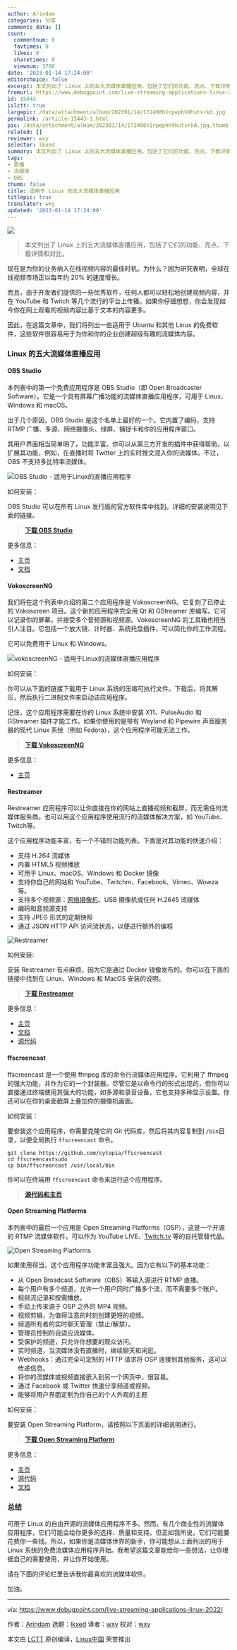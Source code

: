 ```yaml
---
author: Arindam
categories: 分享
comments_data: []
count:
  commentnum: 0
  favtimes: 0
  likes: 0
  sharetimes: 0
  viewnum: 3708
date: '2023-01-14 17:24:00'
editorchoice: false
excerpt: 本文列出了 Linux 上的五大流媒体直播应用，包括了它们的功能、亮点、下载详情和对比。
fromurl: https://www.debugpoint.com/live-streaming-applications-linux-2022/
id: 15443
islctt: true
largepic: /data/attachment/album/202301/14/172408h1rpephh9hutsrkd.jpg
permalink: /article-15443-1.html
pic: /data/attachment/album/202301/14/172408h1rpephh9hutsrkd.jpg.thumb.jpg
related: []
reviewer: wxy
selector: lkxed
summary: 本文列出了 Linux 上的五大流媒体直播应用，包括了它们的功能、亮点、下载详情和对比。
tags:
- 直播
- 流媒体
- OBS
thumb: false
title: 适用于 Linux 的五大流媒体直播应用
titlepic: true
translator: wxy
updated: '2023-01-14 17:24:00'
---
```


![](/data/attachment/album/202301/14/172408h1rpephh9hutsrkd.jpg)



> 
> 本文列出了 Linux 上的五大流媒体直播应用，包括了它们的功能、亮点、下载详情和对比。
> 
> 
> 


现在是为你的业务纳入在线视频内容的最佳时机。为什么？因为研究表明，全球在线视频市场正以每年约 20% 的速度增长。


而且，由于开发者们提供的一些优秀软件，任何人都可以轻松地创建视频内容，并在 YouTube 和 Twitch 等几个流行的平台上传播。如果你仔细想想，你会发现如今你在网上观看的视频内容比基于文本的内容更多。


因此，在这篇文章中，我们将列出一些适用于 Ubuntu 和其他 Linux 的免费软件，这些软件很容易用于为你和你的企业创建超级有趣的流媒体内容。


### Linux 的五大流媒体直播应用


#### OBS Studio


本列表中的第一个免费应用程序是 OBS Studio（即 Open Broadcaster Software）。它是一个具有屏幕广播功能的流媒体直播应用程序，可用于 Linux、Windows 和 macOS。


出于几个原因，OBS Studio 是这个名单上最好的一个。它内置了编码，支持 RTMP 广播、多源、网络摄像头、绿屏、捕捉卡和你的应用程序窗口。


其用户界面相当简单明了，功能丰富。你可以从第三方开发的插件中获得帮助，以扩展其功能，例如，在直播时将 Twitter 上的实时推文混入你的流媒体。不过，OBS 不支持多比特率流媒体。


![OBS Studio - 适用于Linux的直播应用程序](/data/attachment/album/202301/14/172525mleyqwr72euwru3l.jpg)


如何安装：


OBS Studio 可以在所有 Linux 发行版的官方软件库中找到。详细的安装说明见下面的链接。



> 
> **[下载 OBS Studio](https://obsproject.com/wiki/install-instructions#linux)**
> 
> 
> 


更多信息：


* [主页](https://obsproject.com/)
* [文档](https://obsproject.com/wiki/Home)


#### VokoscreenNG


我们将在这个列表中介绍的第二个应用程序是 VokoscreenNG。它复刻了已停止的 Vokoscreen 项目。这个新的应用程序完全用 Qt 和 GStreamer 库编写。它可以记录你的屏幕，并接受多个音频源和视频源。VokoscreenNG 的工具箱也相当引人注目。它包括一个放大镜、计时器、系统托盘插件，可以简化你的工作流程。


它可以免费用于 Linux 和 Windows。


![vokoscreenNG - 适用于Linux的流媒体直播应用程序](/data/attachment/album/202301/14/172532z111cqcvg1egrj11.jpg)


如何安装：


你可以从下面的链接下载用于 Linux 系统的压缩可执行文件。下载后，将其解压，然后执行二进制文件来启动该应用程序。


记住，这个应用程序需要在你的 Linux 系统中安装 X11、PulseAudio 和 GStreamer 插件才能工作。如果你使用的是带有 Wayland 和 Pipewire 声音服务器的现代 Linux 系统（例如 Fedora），这个应用程序可能无法工作。



> 
> **[下载 VokoscreenNG](https://linuxecke.volkoh.de/vokoscreen/vokoscreen-download.html)**
> 
> 
> 


更多信息：


* [主页](https://linuxecke.volkoh.de/vokoscreen/vokoscreen.html)


#### Restreamer


Restreamer 应用程序可以让你直接在你的网站上直播视频和截屏，而无需任何流媒体服务商。也可以用这个应用程序使用流行的流媒体解决方案，如 YouTube、Twitch等。


这个应用程序功能丰富，有一个不错的功能列表。下面是对其功能的快速介绍：


* 支持 H.264 流媒体
* 内置 HTML5 视频播放
* 可用于 Linux、macOS、Windows 和 Docker 镜像
* 支持你自己的网站和 YouTube、Twitchm、Facebook、Vimeo、Wowza 等。
* 支持多个视频源：[网络摄像机](https://www.debugpoint.com/2018/08/onvifviewer-internet-camera-viewer-for-linux/)、USB 摄像机或任何 H.2645 流媒体
* 编码和音频源支持
* 支持 JPEG 形式的定期快照
* 通过 JSON HTTP API 访问流状态，以便进行额外的编程


![Restreamer](/data/attachment/album/202301/14/172538cj931jtj9o1v1tc9.jpg)


如何安装:


安装 Restreamer 有点麻烦，因为它是通过 Docker 镜像发布的。你可以在下面的链接中找到在 Linux、Windows 和 MacOS 安装的说明。



> 
> **[下载 Restreamer](https://datarhei.github.io/restreamer/docs/installation-index.html)**
> 
> 
> 


更多信息：


* [主页](https://datarhei.github.io/restreamer/)
* [文档](https://datarhei.github.io/restreamer/docs/index.html)
* [源代码](https://github.com/datarhei/restreamer)


#### ffscreencast


ffscreencast 是一个使用 ffmpeg 库的命令行流媒体应用程序。它利用了 ffmpeg 的强大功能，并作为它的一个封装器。尽管它是以命令行的形式出现的，但你可以直接通过终端使用其强大的功能，如多源和录音设备。它也支持多种显示设置。你还可以在你的桌面截屏上叠加你的摄像机画面。


如何安装：


要安装这个应用程序，你需要克隆它的 Git 代码库，然后将其内容复制到 `/bin`目录，以便全局执行 `ffscreencast` 命令。



```
git clone https://github.com/cytopia/ffscreencast
cd ffscreencastsudo
cp bin/ffscreencast /usr/local/bin

```

你可以在终端用 `ffscreencast` 命令来运行这个应用程序。



> 
> **[源代码和主页](https://github.com/cytopia/ffscreencast)**
> 
> 
> 


#### Open Streaming Platforms


本列表中的最后一个应用是 Open Streaming Platforms（OSP），这是一个开源的 RTMP 流媒体软件，可以作为 YouTube LIVE、[Twitch.tv](http://Twitch.tv) 等的自托管替代品。


![Open Streaming Platforms](/data/attachment/album/202301/14/172556x9zwcduw313ku9k9.jpg)


如果使用得当，这个应用程序功能丰富且强大。因为它有以下的基本功能：


* 从 Open Broadcast Software（OBS）等输入源进行 RTMP 直播。
* 每个用户有多个频道，允许一个用户同时广播多个流，而不需要多个账户。
* 视频流记录和按需播放。
* 手动上传来源于 OSP 之外的 MP4 视频。
* 视频剪辑，为值得注意的时刻创建更短的视频。
* 频道所有者的实时聊天管理（禁止/解禁）。
* 管理员控制的自适应流媒体。
* 受保护的频道，只允许你想要的观众访问。
* 实时频道，当流媒体没有直播时，继续聊天和闲逛。
* Webhooks：通过完全可定制的 HTTP 请求将 OSP 连接到其他服务，这可以传递信息。
* 将你的流媒体或视频直接嵌入到另一个网页中，很容易。
* 通过 Facebook 或 Twitter 快速分享频道或视频。
* 能够将用户界面定制为你自己的个人外观的主题


如何安装：


要安装 Open Streaming Platform，请按照以下页面的详细说明进行。



> 
> **[下载 Open Streaming Platform](https://wiki.openstreamingplatform.com/Install/Standard)**
> 
> 
> 


更多信息：


* [主页](https://openstreamingplatform.com/)
* [源代码](https://gitlab.com/Deamos/flask-nginx-rtmp-manager)
* [文档](https://wiki.openstreamingplatform.com/)


### 总结


可用于 Linux 的自由开源的流媒体应用程序不多。然而，有几个商业性的流媒体应用程序，它们可能会给你更多的选择、质量和支持。但正如我所说，它们可能要花费你一些钱。所以，如果你是流媒体世界的新手，你可能想从上面列出的用于 Linux 系统的免费流媒体应用程序开始。我希望这篇文章能给你一些想法，让你根据自己的需要使用，并让你开始使用。


请在下面的评论栏里告诉我你最喜欢的流媒体软件。


加油。




---


via: <https://www.debugpoint.com/live-streaming-applications-linux-2022/>


作者：[Arindam](https://www.debugpoint.com/author/admin1/) 选题：[lkxed](https://github.com/lkxed) 译者：[wxy](https://github.com/wxy) 校对：[wxy](https://github.com/wxy)


本文由 [LCTT](https://github.com/LCTT/TranslateProject) 原创编译，[Linux中国](https://linux.cn/) 荣誉推出